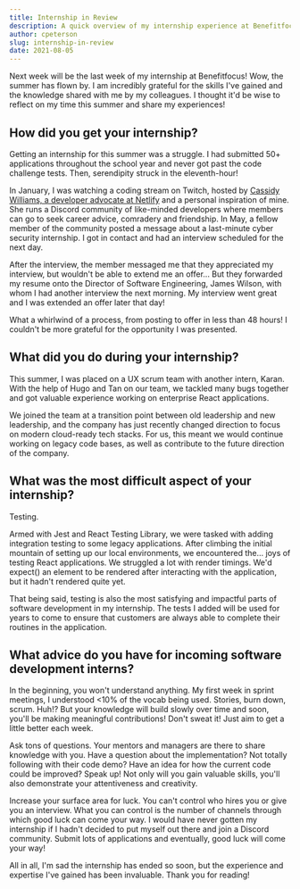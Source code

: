 ```yaml
---
title: Internship in Review
description: A quick overview of my internship experience at Benefitfocus!
author: cpeterson
slug: internship-in-review
date: 2021-08-05
---
```


Next week will be the last week of my internship at Benefitfocus! Wow, the summer has flown by. I am incredibly grateful for the skills I've gained and the knowledge shared with me by my colleagues. I thought it'd be wise to reflect on my time this summer and share my experiences!

## How did you get your internship?

Getting an internship for this summer was a struggle. I had submitted 50+ applications throughout the school year and never got past the code challenge tests. Then, serendipity struck in the eleventh-hour!

In January, I was watching a coding stream on Twitch, hosted by [Cassidy Williams, a developer advocate at Netlify](https://cassidoo.co/) and a personal inspiration of mine. She runs a Discord community of like-minded developers where members can go to seek career advice, comradery and friendship. In May, a fellow member of the community posted a message about a last-minute cyber security internship. I got in contact and had an interview scheduled for the next day.

After the interview, the member messaged me that they appreciated my interview, but wouldn't be able to extend me an offer... But they forwarded my resume onto the Director of Software Engineering, James Wilson, with whom I had another interview the next morning. My interview went great and I was extended an offer later that day!

What a whirlwind of a process, from posting to offer in less than 48 hours! I couldn't be more grateful for the opportunity I was presented.

## What did you do during your internship?

This summer, I was placed on a UX scrum team with another intern, Karan. With the help of Hugo and Tan on our team, we tackled many bugs together and got valuable experience working on enterprise React applications.

We joined the team at a transition point between old leadership and new leadership, and the company has just recently changed direction to focus on modern cloud-ready tech stacks. For us, this meant we would continue working on legacy code bases, as well as contribute to the future direction of the company.

## What was the most difficult aspect of your internship?

Testing.

Armed with Jest and React Testing Library, we were tasked with adding integration testing to some legacy applications. After climbing the initial mountain of setting up our local environments, we encountered the... joys of testing React applications. We struggled a lot with render timings. We'd expect() an element to be rendered after interacting with the application, but it hadn't rendered quite yet.

That being said, testing is also the most satisfying and impactful parts of software development in my internship. The tests I added will be used for years to come to ensure that customers are always able to complete their routines in the application.

## What advice do you have for incoming software development interns?

In the beginning, you won't understand anything. My first week in sprint meetings, I understood <10% of the vocab being used. Stories, burn down, scrum. Huh!? But your knowledge will build slowly over time and soon, you'll be making meaningful contributions! Don't sweat it! Just aim to get a little better each week.

Ask tons of questions. Your mentors and managers are there to share knowledge with you. Have a question about the implementation? Not totally following with their code demo? Have an idea for how the current code could be improved? Speak up! Not only will you gain valuable skills, you'll also demonstrate your attentiveness and creativity.

Increase your surface area for luck. You can't control who hires you or give you an interview. What you can control is the number of channels through which good luck can come your way. I would have never gotten my internship if I hadn't decided to put myself out there and join a Discord community. Submit lots of applications and eventually, good luck will come your way!

All in all, I'm sad the internship has ended so soon, but the experience and expertise I've gained has been invaluable. Thank you for reading!
